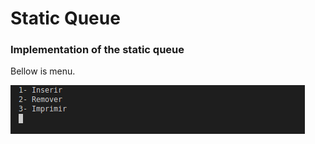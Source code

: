 # Static Queue
### Implementation of the static queue

Bellow is menu.

![menu](https://github.com/lucasnamac/Queue/blob/main/data/screenshot/menu.png)

